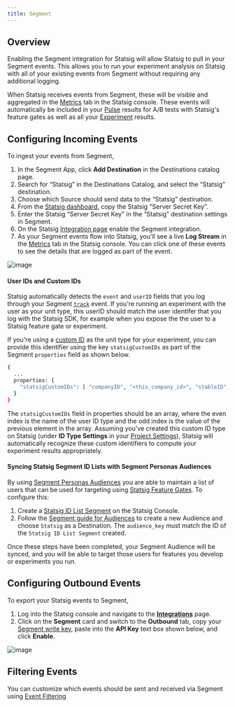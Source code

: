 ```yaml
---
title: Segment
---
```


## Overview

Enabling the Segment integration for Statsig will allow Statsig to pull in your Segment events. This allows you to run your experiment analysis on Statsig with all of your existing events from Segment without requiring any additional logging.

When Statsig receives events from Segment, these will be visible and aggregated in the [Metrics](/metrics) tab in the Statsig console. These events will automatically be included in your [Pulse](/pulse) results for A/B tests with Statsig's feature gates as well as all your [Experiment](/experiments-plus/monitor) results.

## Configuring Incoming Events

To ingest your events from Segment,

1. In the Segment App, click **Add Destination** in the Destinations catalog page.
2. Search for “Statsig” in the Destinations Catalog, and select the “Statsig” destination.
3. Choose which Source should send data to the “Statsig” destination.
4. From the [Statsig dashboard](https://console.statsig.com/api_keys), copy the Statsig "Server Secret Key”.
5. Enter the Statsig “Server Secret Key” in the “Statsig” destination settings in Segment.
6. On the Statsig [Integration page](https://console.statsig.com/integrations) enable the Segment integration.
7. As your Segment events flow into Statsig, you'll see a live **Log Stream** in the [Metrics](/metrics) tab in the Statsig console. You can click one of these events to see the details that are logged as part of the event.

![image](https://user-images.githubusercontent.com/1315028/150830169-17564060-816b-4c5c-ade9-10bf6274265a.png)

#### User IDs and Custom IDs

Statsig automatically detects the `event` and `userID` fields that you log through your Segment [`track`](https://segment.com/docs/connections/spec/track/) event. If you're running an experiment with the user as your unit type, this userID should match the user identifer that you log with the Statsig SDK, for example when you expose the the user to a Statsig feature gate or experiment.

If you're using a [custom ID](https://docs.statsig.com/guides/experiment-on-custom-id-types) as the unit type for your experiment, you can provide this identifier using the key `statsigCustomIDs` as part of the Segment `properties` field as shown below.

```bash title="JSON Body"
{
  ...
  properties: {
    "statsigCustomIDs": [ "companyID", "<this_company_id>", "stableID", "<this_stable_id>",]
  }
}
```

The `statsigCustomIDs` field in properties should be an array, where the even index is the name of the user ID type and the odd index is the value of the previous element in the array. Assuming you've created this custom ID type on Statsig (under **ID Type Settings** in your [Project Settings](https://console.statsig.com/settings)), Statsig will automatically recognize these custom identifiers to compute your experiment results appropriately.

#### Syncing Statsig Segment ID Lists with Segment Personas Audiences

By using [Segment Personas Audiences](https://segment.com/docs/personas/audiences/) you are able to maintain a list of users that can be used for targeting using [Statsig Feature Gates](/feature-gates). To configure this:

1. Create a [Statsig ID List Segment](/segments/create-new) on the Statsig Console.
2. Follow the [Segment guide for Audiences](https://segment.com/docs/personas/audiences/) to create a new Audience and choose `Statsig` as a Destination. The `audience_key` must match the ID of the `Statsig ID List Segment` created.

Once these steps have been completed, your Segment Audience will be synced, and you will be able to target those users for features you develop or experiments you run.

## Configuring Outbound Events

To export your Statsig events to Segment,

1. Log into the Statsig console and navigate to the [**Integrations**](https://console.statsig.com/integrations) page.
2. Click on the **Segment** card and switch to the **Outbound** tab, copy your [Segment write key](https://segment.com/docs/getting-started/02-simple-install/#find-your-write-key), paste into the **API Key** text box shown below, and click **Enable**.

![image](https://user-images.githubusercontent.com/1315028/150827399-333d9064-de1c-4f4e-bc33-51a46a83531d.png)

## Filtering Events
You can customize which events should be sent and received via Segment using [Event Filtering](/integrations/event_filtering)
